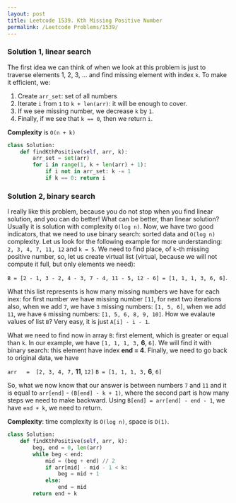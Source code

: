 ```yaml
---
layout: post
title: Leetcode 1539. Kth Missing Positive Number
permalink: /Leetcode Problems/1539/
---
```



### Solution 1, linear search

The first idea we can think of when we look at this problem is just to traverse elements 1, 2, 3, ... and find missing element with index `k`. To make it efficient, we:
1. Create `arr_set`: set of all numbers
2. Iterate `i` from `1` to `k + len(arr)`: it will be enough to cover.
3. If we see missing number, we decrease `k` by `1`.
4. Finally, if we see that `k == 0`, then we return `i`.

**Complexity** is `O(n + k)`


```python
class Solution:
    def findKthPositive(self, arr, k):
        arr_set = set(arr)
        for i in range(1, k + len(arr) + 1):
            if i not in arr_set: k -= 1
            if k == 0: return i
```

### Solution 2, binary search

I really like this problem, because you do not stop when you find linear solution, and you can do better! What can be better, than linear solution? Usually it is solution with complexity `O(log n)`. Now, we have two good indicators, that we need to use binary search: sorted data and `O(log n)` complexity. Let us look for the following example for more understanding:
`2, 3, 4, 7, 11, 12` and `k = 5`.
We need to find place, of `k`-th missing positive number, so, let us create virtual list (virtual, because we will not compute it full, but only elements we need):

`B = [2 - 1, 3 - 2, 4 - 3, 7 - 4, 11 - 5, 12 - 6] = [1, 1, 1, 3, 6, 6]`.

What this list represents is how many missing numbers we have for each inex: for first number we have missing number `[1]`, for next two iterations also, when we add `7`, we have `3` missing numbers: `[1, 5, 6]`, when we add `11`, we have `6` missing numbers: `[1, 5, 6, 8, 9, 10]`. How we evalaute values of list `B`? Very easy, it is just `A[i] - i - 1`.

What we need to find now in array `B`: first element, which is greater or equal than `k`. In our example, we have `[1, 1, 1, 3,` **6**, `6]`. We will find it with binary search: this element have index **end = 4**. Finally, we need to go back to original data, we have

`arr   =  [2, 3, 4, 7,` **11**, `12]`
`B = [1, 1, 1, 3,` **6**, `6]`

So, what we now know that our answer is between numbers `7` and `11` and it is equal to `arr[end]` - `(B[end] - k + 1)`, where the second part is how many steps we need to make backward. Using `B[end] = arr[end] - end - 1`, we have `end + k`, we need to return.

**Complexity**: time complexity is `O(log n)`, space is `O(1)`.

```python
class Solution:
    def findKthPositive(self, arr, k):
        beg, end = 0, len(arr)
        while beg < end:
            mid = (beg + end) // 2
            if arr[mid] - mid - 1 < k:
                beg = mid + 1
            else:
                end = mid
        return end + k
```